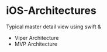 # iOS-Architectures

Typical master detail view using swift &
- Viper Architecture
- MVP Architecture
